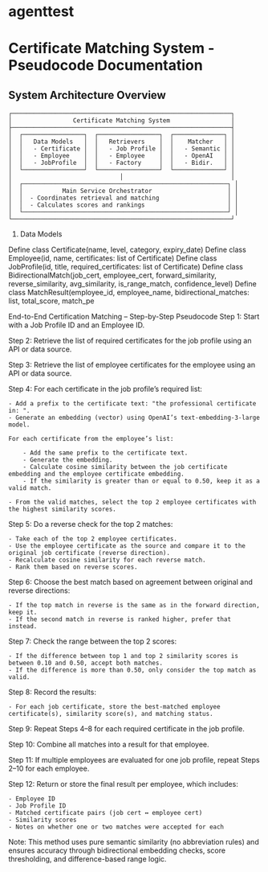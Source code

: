 # agenttest
# Certificate Matching System - Pseudocode Documentation

## System Architecture Overview

```
┌─────────────────────────────────────────────────────────────┐
│                 Certificate Matching System                 │
├─────────────────────────────────────────────────────────────┤
│  ┌─────────────────┐  ┌─────────────────┐  ┌──────────────┐ │
│  │   Data Models   │  │   Retrievers    │  │    Matcher   │ │
│  │   - Certificate │  │   - Job Profile │  │   - Semantic │ │
│  │   - Employee    │  │   - Employee    │  │   - OpenAI   │ │
│  │   - JobProfile  │  │   - Factory     │  │   - Bidir.   │ │
│  └─────────────────┘  └─────────────────┘  └──────────────┘ │
│                              │                              │
│  ┌─────────────────────────────────────────────────────────┐ │
│  │           Main Service Orchestrator                     │ │
│  │  - Coordinates retrieval and matching                   │ │
│  │  - Calculates scores and rankings                       │ │
│  └─────────────────────────────────────────────────────────┘ │
└─────────────────────────────────────────────────────────────┘
```
1. Data Models

Define class Certificate(name, level, category, expiry_date)
Define class Employee(id, name, certificates: list of Certificate)
Define class JobProfile(id, title, required_certificates: list of Certificate)
Define class BidirectionalMatch(job_cert, employee_cert, forward_similarity, reverse_similarity, avg_similarity, is_range_match, confidence_level)
Define class MatchResult(employee_id, employee_name, bidirectional_matches: list, total_score, match_pe


End-to-End Certification Matching – Step-by-Step Pseudocode
Step 1: Start with a Job Profile ID and an Employee ID.

Step 2: Retrieve the list of required certificates for the job profile using an API or data source.

Step 3: Retrieve the list of employee certificates for the employee using an API or data source.

Step 4: For each certificate in the job profile’s required list:

    - Add a prefix to the certificate text: "the professional certificate in: ".
    - Generate an embedding (vector) using OpenAI’s text-embedding-3-large model.

    For each certificate from the employee’s list:

        - Add the same prefix to the certificate text.
        - Generate the embedding.
        - Calculate cosine similarity between the job certificate embedding and the employee certificate embedding.
        - If the similarity is greater than or equal to 0.50, keep it as a valid match.

    - From the valid matches, select the top 2 employee certificates with the highest similarity scores.

Step 5: Do a reverse check for the top 2 matches:

    - Take each of the top 2 employee certificates.
    - Use the employee certificate as the source and compare it to the original job certificate (reverse direction).
    - Recalculate cosine similarity for each reverse match.
    - Rank them based on reverse scores.

Step 6: Choose the best match based on agreement between original and reverse directions:

    - If the top match in reverse is the same as in the forward direction, keep it.
    - If the second match in reverse is ranked higher, prefer that instead.

Step 7: Check the range between the top 2 scores:

    - If the difference between top 1 and top 2 similarity scores is between 0.10 and 0.50, accept both matches.
    - If the difference is more than 0.50, only consider the top match as valid.

Step 8: Record the results:

    - For each job certificate, store the best-matched employee certificate(s), similarity score(s), and matching status.

Step 9: Repeat Steps 4–8 for each required certificate in the job profile.

Step 10: Combine all matches into a result for that employee.

Step 11: If multiple employees are evaluated for one job profile, repeat Steps 2–10 for each employee.

Step 12: Return or store the final result per employee, which includes:

    - Employee ID
    - Job Profile ID
    - Matched certificate pairs (job cert ↔ employee cert)
    - Similarity scores
    - Notes on whether one or two matches were accepted for each

Note: This method uses pure semantic similarity (no abbreviation rules) and ensures accuracy through bidirectional embedding checks, score thresholding, and difference-based range logic.
